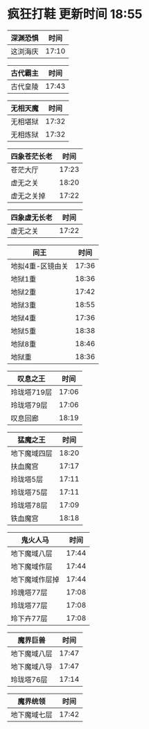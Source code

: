 # 疯狂打鞋 更新时间 18:55

| 深渊恐惧   | 时间    |
|--------|-------|
| 这浏海庆 | 17:10 |

| 古代霸主   | 时间    |
|--------|-------|
| 古代皇陵 | 17:43 |

| 无相天魔   | 时间    |
|--------|-------|
| 无相堪狱 | 17:32 |
| 无相炼狱 | 17:32 |

| 四象苍茫长老   | 时间    |
|--------|-------|
| 苍茫大厅 | 17:23 |
| 虚无之关 | 18:20 |
| 虚无之关掉 | 17:22 |

| 四象虚无长老   | 时间    |
|--------|-------|
| 虚无之关 | 17:22 |

| 间王   | 时间    |
|--------|-------|
| 地拟4重-区镜由关 | 17:36 |
| 地狱1重 | 18:36 |
| 地狱2重 | 17:42 |
| 地狱3重 | 18:55 |
| 地狱4重 | 17:36 |
| 地狱5重 | 18:38 |
| 地狱8重 | 18:46 |
| 地狱重 | 18:36 |

| 叹息之王   | 时间    |
|--------|-------|
| 玲珑塔719层 | 17:06 |
| 玲珑塔79层 | 17:06 |
| 叹息回廊 | 18:19 |

| 猛魔之王   | 时间    |
|--------|-------|
| 地下魔域四层 | 18:20 |
| 扶血魔宫 | 17:17 |
| 玲珑塔5层 | 17:11 |
| 玲珑塔75层 | 17:11 |
| 玲珑塔78层 | 17:09 |
| 铁血魔宫 | 18:18 |

| 鬼火人马   | 时间    |
|--------|-------|
| 地下魔域八层 | 17:44 |
| 地下魔域作层 | 17:44 |
| 地下魔域作层掉 | 17:44 |
| 玲瑰塔77层 | 17:08 |
| 玲珑塔77层 | 17:08 |
| 玲下卉77层 | 17:08 |

| 魔界巨兽   | 时间    |
|--------|-------|
| 地下魔域八层 | 17:47 |
| 地下魔域八导 | 17:47 |
| 玲珑塔76层 | 17:14 |

| 魔界统领   | 时间    |
|--------|-------|
| 地下魔域七层 | 17:42 |